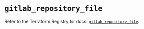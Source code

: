 # `gitlab_repository_file`

Refer to the Terraform Registry for docs: [`gitlab_repository_file`](https://registry.terraform.io/providers/gitlabhq/gitlab/17.5.0/docs/resources/repository_file).
